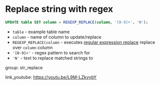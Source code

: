 # Replace string with regex

```sql
UPDATE table SET column = REGEXP_REPLACE(column, '[0-9]+', 'N');
```

- `table` - example table name
- `column` - name of column to update/replace
- `REGEXP_REPLACE(column` - executes [regular expression replace](https://dev.mysql.com/doc/refman/8.0/en/regexp.html#function_regexp-replace) replace over ```column``` column
- `'[0-9]+'` - regex pattern to search for
- `'N'` - text to replace matched strings to

group: str_replace


link_youtube: https://youtu.be/L9M-LZkvybY
